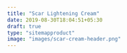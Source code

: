 ```yaml
---
title: "Scar Lightening Cream"
date: 2019-08-30T18:04:51+05:30
draft: true
type: "sitemapproduct"
image: "images/scar-cream-header.png"
---
```


